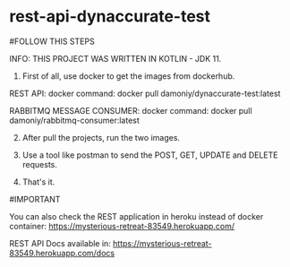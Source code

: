 # rest-api-dynaccurate-test

#FOLLOW THIS STEPS


INFO: THIS PROJECT WAS WRITTEN IN KOTLIN - JDK 11.



1. First of all, use docker to get the images from dockerhub.


REST API: docker command: docker pull damoniy/dynaccurate-test:latest

RABBITMQ MESSAGE CONSUMER: docker command: docker pull damoniy/rabbitmq-consumer:latest


2. After pull the projects, run the two images.

3. Use a tool like postman to send the POST, GET, UPDATE and DELETE requests.

4. That's it. 



#IMPORTANT

You can also check the REST application in heroku instead of docker container: 
https://mysterious-retreat-83549.herokuapp.com/

REST API Docs available in: https://mysterious-retreat-83549.herokuapp.com/docs
